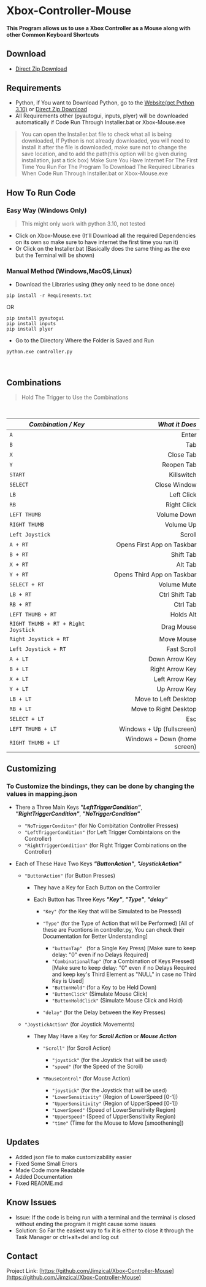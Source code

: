 # Xbox-Controller-Mouse

 #### This Program allows us to use a Xbox Controller as a Mouse along with other Common Keyboard Shortcuts

## Download
- [Direct Zip Download](https://github.com/Jimzical/Xbox-Controller-Mouse/archive/refs/heads/main.zip)

## Requirements

- Python, if You want to Download Python, go to the [Website(get Python 3.10)](https://www.python.org/downloads/) or [Direct Zip Download](https://www.python.org/downloads/release/python-3108/)
- All Requirements other (pyautogui, inputs, plyer) will be downloaded automatically if Code Run Through Installer.bat or Xbox-Mouse.exe
> You can open the Installer.bat file to check what all is being downloaded, If Python is not already downloaded, you will need to install it after the file is downloaded, make sure not to change the save location, and to add the path(this option will be given during installation, just a tick box)
> Make Sure You Have Internet For The First Time You Run For The Program To Download The Required Libraries When Code Run Through Installer.bat or Xbox-Mouse.exe

## How To Run Code
###  Easy Way (Windows Only) 
 > This might only work with python 3.10, not tested
 - Click on Xbox-Mouse.exe (It'll Download all the required Dependencies on its own so make sure to have internet the first time you run it)
 - Or Click on the Installer.bat (Basically does the same thing as the exe but the Terminal will be shown)

### Manual Method (Windows,MacOS,Linux)
 - Download the Libraries using (they only need to be done once)
 ```
 pip install -r Requirements.txt
 ```
 OR
 ```
 pip install pyautogui
 pip install inputs
 pip install plyer
 ```
 - Go to the Directory Where the Folder is Saved and Run
 ```
 python.exe controller.py
 ```
 <br>
 
 ## Combinations
 > Hold The Trigger to Use the Combinations
 <br>
 
| *Combination / Key* | *What it Does* |
| ------------------- | -------------: |
| `A` | Enter | 
| `B` | Tab | 
| `X` | Close Tab | 
| `Y` | Reopen Tab | 
| `START` | Killswitch | 
| `SELECT` | Close Window | 
| `LB` | Left Click | 
| `RB` | Right Click |  
| `LEFT THUMB` | Volume Down | 
| `RIGHT THUMB` | Volume Up | 
| `Left Joystick` | Scroll |
| `A + RT` | Opens First App on Taskbar | 
| `B + RT` | Shift Tab | 
| `X + RT` | Alt Tab | 
| `Y + RT` | Opens Third App on Taskbar | 
| `SELECT + RT` | Volume Mute | 
| `LB + RT` | Ctrl Shift Tab | 
| `RB + RT` | Ctrl Tab |  
| `LEFT THUMB + RT` | Holds Alt | 
| `RIGHT THUMB + RT + Right Joystick` | Drag Mouse | 
| `Right Joystick + RT` | Move Mouse|
| `Left Joystick + RT` | Fast Scroll |
| `A + LT` | Down Arrow Key | 
| `B + LT` | Right Arrow Key | 
| `X + LT` | Left Arrow Key | 
| `Y + LT` | Up Arrow Key | 
| `LB + LT` | Move to Left Desktop | 
| `RB + LT` | Move to Right Desktop | 
| `SELECT + LT` | Esc |
| `LEFT THUMB + LT` | Windows + Up (fullscreen) | 
| `RIGHT THUMB + LT` | Windows + Down (home screen)| 

## Customizing
### To Customize the bindings, they can be done by changing the values in mapping.json
 - There a Three Main Keys ***"LeftTriggerCondition"***, ***"RightTriggerCondition"***, ***"NoTriggerCondition"***
 
    - `"NoTriggerConditon"`                   (for No Combitation Controller Presses)
    - `"LeftTriggerCondition"`                (for Left Trigger Combintaions on the Controller)
    - `"RightTriggerCondition"`             (for Right Trigger Combinations on the Controller)

- Each of These Have Two Keys ***"ButtonAction"***, ***"JoystickAction"***

    - `"ButtonAction"`                        (for Button Presses)
        - They have a Key for Each Button on the Controller
        - Each Button has Three Keys ***"Key"***, ***"Type"***, ***"delay"***
        
            - `"Key"`                         (for the Key that will be Simulated to be Pressed)
            
            - `"Type"`                        (for the Type of Action that will be Performed) [All of these are Fucntions in controller.py, You can check their Documentation for Better Understanding]
                - `"buttonTap" `              (for a Single Key Press) [Make sure to keep delay: "0" even if no Delays Required]
                - `"CombinationalTap"`        (for a Combination of Keys Pressed) [Make sure to keep delay: "0" even if no Delays Required and keep key's Third Element as "NULL" in case no Third Key is Used]
                - `"ButtonHold"`              (for a Key to be Held Down)
                - `"ButtonClick"`             (Simulate Mouse Click)
                - `"ButtonHoldClick"`         (Simulate Mouse Click and Hold)
                
            - `"delay"`                       (for the Delay between the Key Presses)
            
    - `"JoystickAction"`                      (for Joystick Movements)
        - They May Have a Key for ***Scroll Action*** or ***Mouse Action***
        
            - `"Scroll"`                      (for Scroll Action)
                - `"joystick"`                (for the Joystick that will be used)
                - `"speed"`                   (for the Speed of the Scroll)
                
            - `"MouseControl"`                (for Mouse Action)
                - `"joystick"`                (for the Joystick that will be used)
                - `"LowerSensitivity"`        (Region of LowerSpeed [0-1])
                - `"UpperSensitivity"`        (Region of UpperSpeed [0-1])
                - `"LowerSpeed"`              (Speed of LowerSensitivity Region)
                - `"UpperSpeed"`              (Speed of UpperSensitivity Region)
                - `"time"`                    (Time for the Mouse to Move [smoothening])


## Updates
 - Added json file to make customizability easier
 - Fixed Some Small Errors
 - Made Code more Readable
 - Added Documentation
 - Fixed README.md

## Know Issues
 - Issue: If the code is being run with a terminal and the terminal is closed without ending the program it might cause some issues
 - Solution: So Far the easiest way to fix it is either to close it through the Task Manager or ctrl+alt+del and log out

## Contact

Project Link: [https://github.com/Jimzical/Xbox-Controller-Mouse](https://github.com/Jimzical/Xbox-Controller-Mouse)

